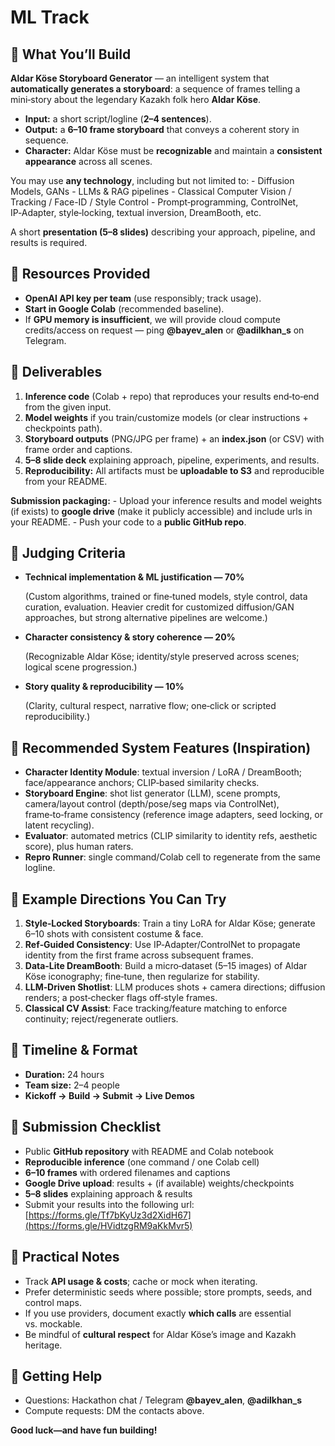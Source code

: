 # ML Track

## 🧩 What You’ll Build

**Aldar Köse Storyboard Generator** — an intelligent system that **automatically generates a storyboard**: a sequence of frames telling a mini‑story about the legendary Kazakh folk hero **Aldar Köse**.

- **Input:** a short script/logline (**2–4 sentences**).
- **Output:** a **6–10 frame storyboard** that conveys a coherent story in sequence.
- **Character:** Aldar Köse must be **recognizable** and maintain a **consistent appearance** across all scenes.

You may use **any technology**, including but not limited to: - Diffusion Models, GANs - LLMs & RAG pipelines - Classical Computer Vision / Tracking / Face-ID / Style Control - Prompt‑programming, ControlNet, IP‑Adapter, style‑locking, textual inversion, DreamBooth, etc.

A short **presentation (5–8 slides)** describing your approach, pipeline, and results is required.

## 🧩 Resources Provided

- **OpenAI API key per team** (use responsibly; track usage).
- **Start in Google Colab** (recommended baseline).
- If **GPU memory is insufficient**, we will provide cloud compute credits/access on request — ping **@bayev_alen** or **@adilkhan_s** on Telegram.

## 🧩 Deliverables

1. **Inference code** (Colab + repo) that reproduces your results end‑to‑end from the given input.
2. **Model weights** if you train/customize models (or clear instructions + checkpoints path).
3. **Storyboard outputs** (PNG/JPG per frame) + an **index.json** (or CSV) with frame order and captions.
4. **5–8 slide deck** explaining approach, pipeline, experiments, and results.
5. **Reproducibility:** All artifacts must be **uploadable to S3** and reproducible from your README.

**Submission packaging:** - Upload your inference results and model weights (if exists) to **google drive** (make it publicly accessible) and include urls in your README. - Push your code to a **public GitHub repo**.

## 🧩 Judging Criteria

- **Technical implementation & ML justification — 70%**
    
    (Custom algorithms, trained or fine‑tuned models, style control, data curation, evaluation. Heavier credit for customized diffusion/GAN approaches, but strong alternative pipelines are welcome.)
    
- **Character consistency & story coherence — 20%**
    
    (Recognizable Aldar Köse; identity/style preserved across scenes; logical scene progression.)
    
- **Story quality & reproducibility — 10%**
    
    (Clarity, cultural respect, narrative flow; one‑click or scripted reproducibility.)
    

## 🧩 Recommended System Features (Inspiration)

- **Character Identity Module**: textual inversion / LoRA / DreamBooth; face/appearance anchors; CLIP‑based similarity checks.
- **Storyboard Engine**: shot list generator (LLM), scene prompts, camera/layout control (depth/pose/seg maps via ControlNet), frame‑to‑frame consistency (reference image adapters, seed locking, or latent recycling).
- **Evaluator**: automated metrics (CLIP similarity to identity refs, aesthetic score), plus human raters.
- **Repro Runner**: single command/Colab cell to regenerate from the same logline.

## 🧩 Example Directions You Can Try

1. **Style‑Locked Storyboards**: Train a tiny LoRA for Aldar Köse; generate 6–10 shots with consistent costume & face.
2. **Ref‑Guided Consistency**: Use IP‑Adapter/ControlNet to propagate identity from the first frame across subsequent frames.
3. **Data‑Lite DreamBooth**: Build a micro‑dataset (5–15 images) of Aldar Köse iconography; fine‑tune, then regularize for stability.
4. **LLM‑Driven Shotlist**: LLM produces shots + camera directions; diffusion renders; a post‑checker flags off‑style frames.
5. **Classical CV Assist**: Face tracking/feature matching to enforce continuity; reject/regenerate outliers.

## 🧩 Timeline & Format

- **Duration:** 24 hours
- **Team size:** 2–4 people
- **Kickoff → Build → Submit → Live Demos**

## 🧩 Submission Checklist

- Public **GitHub repository** with README and Colab notebook
- **Reproducible inference** (one command / one Colab cell)
- **6–10 frames** with ordered filenames and captions
- **Google Drive upload**: results + (if available) weights/checkpoints
- **5–8 slides** explaining approach & results
- Submit your results into the following url: [https://forms.gle/Tf7bKyUz3d2XidH67](https://forms.gle/HVidtzgRM9aKkMvr5)

## 🧩 Practical Notes

- Track **API usage & costs**; cache or mock when iterating.
- Prefer deterministic seeds where possible; store prompts, seeds, and control maps.
- If you use providers, document exactly **which calls** are essential vs. mockable.
- Be mindful of **cultural respect** for Aldar Köse’s image and Kazakh heritage.

## 🧩 Getting Help

- Questions: Hackathon chat / Telegram **@bayev_alen**, **@adilkhan_s**
- Compute requests: DM the contacts above.

**Good luck—and have fun building!**